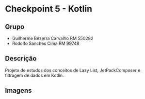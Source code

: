 # Checkpoint 5 - Kotlin

## Grupo
- Guilherme Bezerra Carvalho 	RM 550282
- Rodolfo Sanches Cima 				RM 99748

## Descrição 
Projeto de estudos dos conceitos de Lazy List, JetPackComposer e filtragem de dados em Kotlin.

## Imagens
